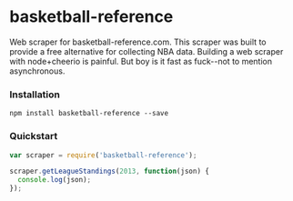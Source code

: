 # basketball-reference

Web scraper for basketball-reference.com. This scraper was built to provide a
free alternative for collecting NBA data. Building a web scraper with node+cheerio
is painful. But boy is it fast as fuck--not to mention asynchronous.

### Installation
```
npm install basketball-reference --save
```

### Quickstart
```javascript
var scraper = require('basketball-reference');

scraper.getLeagueStandings(2013, function(json) {
  console.log(json);
});
```
